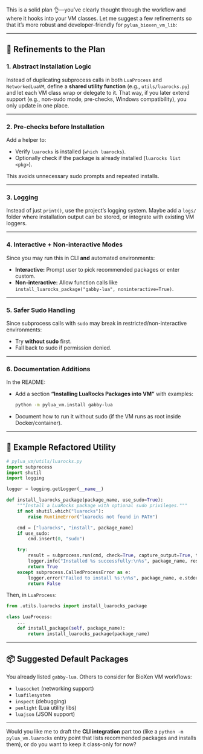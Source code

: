 This is a solid plan 👌—you’ve clearly thought through the workflow and where it hooks into your VM classes. Let me suggest a few refinements so that it’s more robust and developer-friendly for `pylua_bioxen_vm_lib`:

---

## 🔧 Refinements to the Plan

### 1. **Abstract Installation Logic**

Instead of duplicating subprocess calls in both `LuaProcess` and `NetworkedLuaVM`, define a **shared utility function** (e.g., `utils/luarocks.py`) and let each VM class wrap or delegate to it.
That way, if you later extend support (e.g., non-sudo mode, pre-checks, Windows compatibility), you only update in one place.

---

### 2. **Pre-checks before Installation**

Add a helper to:

* Verify `luarocks` is installed (`which luarocks`).
* Optionally check if the package is already installed (`luarocks list <pkg>`).

This avoids unnecessary sudo prompts and repeated installs.

---

### 3. **Logging**

Instead of just `print()`, use the project’s logging system.
Maybe add a `logs/` folder where installation output can be stored, or integrate with existing VM loggers.

---

### 4. **Interactive + Non-interactive Modes**

Since you may run this in CLI **and** automated environments:

* **Interactive:** Prompt user to pick recommended packages or enter custom.
* **Non-interactive:** Allow function calls like `install_luarocks_package("gabby-lua", noninteractive=True)`.

---

### 5. **Safer Sudo Handling**

Since subprocess calls with `sudo` may break in restricted/non-interactive environments:

* Try **without sudo** first.
* Fall back to sudo if permission denied.

---

### 6. **Documentation Additions**

In the README:

* Add a section **“Installing LuaRocks Packages into VM”** with examples:

  ```bash
  python -m pylua_vm.install gabby-lua
  ```
* Document how to run it without sudo (if the VM runs as root inside Docker/container).

---

## 📝 Example Refactored Utility

```python
# pylua_vm/utils/luarocks.py
import subprocess
import shutil
import logging

logger = logging.getLogger(__name__)

def install_luarocks_package(package_name, use_sudo=True):
    """Install a LuaRocks package with optional sudo privileges."""
    if not shutil.which("luarocks"):
        raise RuntimeError("luarocks not found in PATH")

    cmd = ["luarocks", "install", package_name]
    if use_sudo:
        cmd.insert(0, "sudo")

    try:
        result = subprocess.run(cmd, check=True, capture_output=True, text=True)
        logger.info("Installed %s successfully:\n%s", package_name, result.stdout)
        return True
    except subprocess.CalledProcessError as e:
        logger.error("Failed to install %s:\n%s", package_name, e.stderr)
        return False
```

Then, in `LuaProcess`:

```python
from .utils.luarocks import install_luarocks_package

class LuaProcess:
    ...
    def install_package(self, package_name):
        return install_luarocks_package(package_name)
```

---

## 📦 Suggested Default Packages

You already listed `gabby-lua`. Others to consider for BioXen VM workflows:

* `luasocket` (networking support)
* `luafilesystem`
* `inspect` (debugging)
* `penlight` (Lua utility libs)
* `luajson` (JSON support)

---

Would you like me to draft the **CLI integration** part too (like a `python -m pylua_vm.luarocks` entry point that lists recommended packages and installs them), or do you want to keep it class-only for now?
